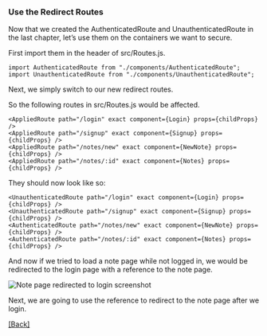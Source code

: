 ### **Use the Redirect Routes**
Now that we created the AuthenticatedRoute and UnauthenticatedRoute in the last chapter, let’s use them on the containers we want to secure.

First import them in the header of src/Routes.js.

```
import AuthenticatedRoute from "./components/AuthenticatedRoute";
import UnauthenticatedRoute from "./components/UnauthenticatedRoute";
```

Next, we simply switch to our new redirect routes.

So the following routes in src/Routes.js would be affected.

```
<AppliedRoute path="/login" exact component={Login} props={childProps} />
<AppliedRoute path="/signup" exact component={Signup} props={childProps} />
<AppliedRoute path="/notes/new" exact component={NewNote} props={childProps} />
<AppliedRoute path="/notes/:id" exact component={Notes} props={childProps} />
```

They should now look like so:

```
<UnauthenticatedRoute path="/login" exact component={Login} props={childProps} />
<UnauthenticatedRoute path="/signup" exact component={Signup} props={childProps} />
<AuthenticatedRoute path="/notes/new" exact component={NewNote} props={childProps} />
<AuthenticatedRoute path="/notes/:id" exact component={Notes} props={childProps} />
```

And now if we tried to load a note page while not logged in, we would be redirected to the login page with a reference to the note page.

![Note page redirected to login screenshot](https://d33wubrfki0l68.cloudfront.net/53f3d47b987eefe5f6b7af79354859c11c0967b1/823d7/assets/note-page-redirected-to-login.png)

Next, we are going to use the reference to redirect to the note page after we login.


[[Back]](https://github.com/jspHansen/serverless-react-aws)
